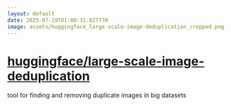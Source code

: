 ```yaml
---
layout: default
date: 2025-07-19T01:00:31.827770
image: assets/huggingface_large-scale-image-deduplication_cropped.png
---
```


# [huggingface/large-scale-image-deduplication](https://github.com/huggingface/large-scale-image-deduplication)

tool for finding and removing duplicate images in big datasets
